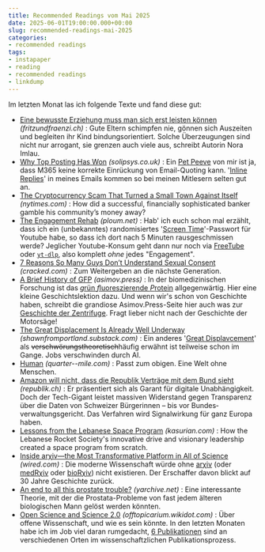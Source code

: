 ```yaml
---
title: Recommended Readings vom Mai 2025
date: 2025-06-01T19:00:00.000+00:00
slug: recommended-readings-mai-2025
categories:
- recommended readings
tags:
- instapaper
- reading
- recommended readings
- linkdump
---
```


Im letzten Monat las ich folgende Texte und fand diese gut:

- [Eine bewusste Erziehung muss man sich erst leisten können](https://www.fritzundfraenzi.ch/gesellschaft/bewusste-erziehung-muss-man-sich-erst-einmal-leisten-koennen/) *(fritzundfraenzi.ch)* : Gute Eltern schimpfen nie, gönnen sich Auszeiten und begleiten ihr Kind bindungsorientiert. Solche Überzeugungen sind nicht nur arrogant, sie grenzen auch viele aus, schreibt Autorin Nora Imlau.
- [Why Top Posting Has Won](https://www.solipsys.co.uk/new/WhyTopPostingHasWon.html?ye25hn=) *(solipsys.co.uk)* : Ein [Pet Peeve](https://de.wikipedia.org/wiki/Pet_Peeve) von mir ist ja, dass M365 keine korrekte Einrückung von Email-Quoting kann. '[Inline Replies](https://en.wikipedia.org/wiki/Posting_style)' in meines Emails kommen so bei meinen Mitlesern selten gut an.
- [The Cryptocurrency Scam That Turned a Small Town Against Itself](https://www.nytimes.com/2025/02/19/magazine/cryptocurrency-scam-kansas-heartland-bank.html) *(nytimes.com)* : How did a successful, financially sophisticated banker gamble his community’s money away?
- [The Engagement Rehab](https://ploum.net/2025-02-27-engagement-rehab.html) *(ploum.net)* : Hab' ich euch schon mal erzählt, dass ich ein (unbekanntes) randomisiertes '[Screen Time](https://support.apple.com/en-us/108806)'-Passwort für Youtube habe, so dass ich dort nach 5 Minuten rausgeschmissen werde? Jeglicher Youtube-Konsum geht dann nur noch via [FreeTube](https://freetubeapp.io) oder [`yt-dlp`](https://github.com/yt-dlp/yt-dlp), also komplett *ohne* jedes "Engagement".
- [7 Reasons So Many Guys Don’t Understand Sexual Consent](https://www.cracked.com/blog/how-men-are-trained-to-think-sexual-assault-no-big-deal) *(cracked.com)* : Zum Weitergeben an die nächste Generation.
- [A Brief History of GFP](https://www.asimov.press/p/gfp) *(asimov.press)* : In der biomedizinischen Forschung ist das [*g*rün *f*luoreszierende *P*rotein](https://en.wikipedia.org/wiki/Green_fluorescent_protein) allgegenwärtig. Hier eine kleine Geschichtslektion dazu. Und wenn wir's schon von Geschichte haben, schreibt die grandiose Asimov.Press-Seite hier auch was zur [Geschichte der Zentrifuge](https://www.asimov.press/p/centrifuge). Fragt lieber nicht nach der Geschichte der Motorsäge!
- [The Great Displacement Is Already Well Underway](https://shawnfromportland.substack.com/p/the-great-displacement-is-already) *(shawnfromportland.substack.com)* : Ein anderes '[Great Displavcement](https://en.wikipedia.org/wiki/Great_Replacement_conspiracy_theory)' als <del>verschwörungstheoretisch</del>häufig erwähnt ist teilweise schon im Gange. Jobs verschwinden durch AI.
- [Human](https://quarter--mile.com/Human) *(quarter--mile.com)* : Passt zum obigen. Eine Welt ohne Menschen.
- [Amazon will nicht, dass die Republik Verträge mit dem Bund sieht](https://www.republik.ch/2025/05/22/amazon-will-nicht-dass-die-republik-vertraege-mit-dem-bund-sieht) *(republik.ch)* : Er präsentiert sich als Garant für digitale Unabhängigkeit. Doch der Tech-Gigant leistet massiven Widerstand gegen Transparenz über die Daten von Schweizer Bürgerinnen – bis vor Bundes­verwaltungs­gericht. Das Verfahren wird Signal­wirkung für ganz Europa haben.
- [Lessons from the Lebanese Space Program](https://kasurian.com/p/lebanese-space-program) *(kasurian.com)* : How the Lebanese Rocket Society's innovative drive and visionary leadership created a space program from scratch.
- [Inside arχiv—the Most Transformative Platform in All of Science](https://www.wired.com/story/inside-arxiv-most-transformative-code-science/) *(wired.com)* : Die moderne Wissenschaft würde ohne [arχiv](https://arxiv.org) (oder [medRχiv](https://www.medrxiv.org) oder [bioRχiv](https://www.biorxiv.org/)) nicht existieren. Der Erschaffer davon blickt auf 30 Jahre Geschichte zurück. 
- [An end to all this prostate trouble?](https://yarchive.net/blog/prostate/) *(yarchive.net)* : Eine interessante Theorie, mit der die Prostata-Probleme von fast jedem älteren biologischen Mann gelöst werden könnten.
- [Open Science and Science 2.0](http://offtopicarium.wikidot.com/v1:open-science-2-0) *(offtopicarium.wikidot.com)* : Über offene Wissenschaft, und wie es sein könnte. In den letzten Monaten habe ich im Job viel daran rumgedacht, [6 Publikationen]((https://wiki.davidhaberthuer.ch/publications)) sind an verschiedenen Orten im wissenschaftzlichen Publikationsprozess.